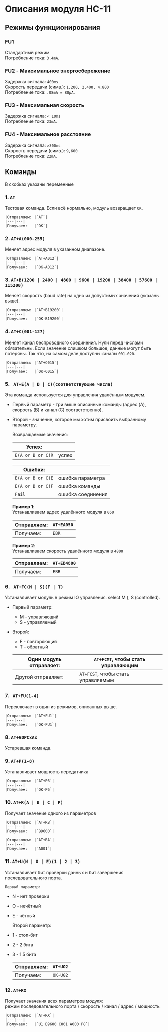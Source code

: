 # Описания модуля HC-11

## Режимы функционирования

### FU1
Стандартный режим  
Потребление тока: `3.4mA`.


### FU2 - Максимальное энергосбережение

Задержка сигнала: `400ms`  
Скорость передачи (симв.): `1,200, 2,400, 4,800`  
Потребление тока: `.08mA = 80μA`.


### FU3 - Максимальная скорость

Задержка сигнала: `< 10ms`  
Потребление тока: `23mA`.


### FU4 - Максимальное расстояние

Задержка сигнала: `>300ms`  
Скорость передачи (симв.): `9,600`  
Потребление тока: `22mA`.


## Команды

В скобках указаны переменные

### 1. `AT`  
Тестовая команда. Если всё нормально, модуль возвращает `OK`.

    |Отправляем: |`AT`|
    |---|---|
    |Получаем:   |`OK`|


### 2. `AT+A(000-255)`  
Меняет адрес модуля в указанном диапазоне.

    |Отправляем: |`AT+A012`|
    |---|---|
    |Получаем:   |`OK-A012`|


### 3. `AT+B(1200 | 2400 | 4800 | 9600 | 19200 | 38400 | 57600 | 115200)`  
Меняет скорость (baud rate) на одно из допустимых значений (указаны выше).

    |Отправляем: |`AT+B19200`|
    |---|---|
    |Получаем:   |`OK-B19200`|


### 4. `AT+C(001-127)`  
Меняет канал беспроводного соединения. Нули перед числами обязательны. Если значение слишком большое, данные могут быть потеряны. Так что, на самом деле доступны каналы `001-020`.

    |Отправляем: |`AT+C015`|
    |---|---|
    |Получаем:   |`OK-C015`|



### 5. ` AT+E(A | B | C)(соответствующие числа)`  
Эта команда используется для управления удалённым модулем. 
* Первый параметр - три выше описанные команды (адрес (A), скорость (B) и канал (C) соответственно).
* Второй - значение, которое мы хотим присвоить выбранному параметру.

  Возвращаемые значения:

    |Успех: ||
    |---|---|
    |`E(A or B or C)R` |успех|

    |Ошибки: ||
    |---|---|
    |`E(A or B or C)E`| ошибка параметра |
    |`E(A or B or C)F`| ошибка команды |
    |`Fail`| ошибка соединения |
 
    **Пример 1**:  
    Устанавливаем адрес удалённого модуля в `050`

    |Отправляем: |`AT+EA050`|
    |---|---|
    |Получаем:   |`EBR`|

    **Пример 2**:  
    Устанавливаем скорость удалённого модуля в `4800`

    |Отправляем: |`AT+EB4800`|
    |---|---|
    |Получаем:   |`EBR`|

### 6. ` AT+FC(M | S)(F | T)`  
Устанавливает модуль в режим IO управления. select M ), S (controlled).
* Первый параметр:
    * M - управляюший
    * S - управляемый    
* Второй:
    * F - повторяющий
    * T - обратный

    |Один модуль отправляет: |`AT+FCMT`, чтобы стать управляющим|
    |---|---|
    |Другой отправляет:|`AT+FCST`, чтобы стать управляемым|

### 7. ` AT+FU(1-4)`  
Переключает в один из режимов, описанных выше.

    |Отправляем: |`AT+FU1`|
    |---|---|
    |Получаем:   |`OK-FU1`|

### 8. `AT+GDPCxAx`  
Устаревшая команда.

  
### 9. `AT+P(1-8)`  
Устанавливает мощность передатчика

    |Отправляем: |`AT+P6`|
    |---|---|
    |Получаем:   |`OK-P6`|

  
### 10. `AT+R(A | B | C | P)`  
Получает значение одного из параметров

    |Отправляем: |`AT+RB`|
    |---|---|
    |Получаем:   |`B9600`|

    |Отправляем: |`AT+RA`|
    |---|---|
    |Получаем:   |`A001`|


### 11. `AT+U(N | O | E)(1 | 2 | 3)`  
Устанавливает бит проверки данных и бит завершения последовательного порта.

    Первый параметр:
 * N - нет проверки
 * O - нечётный
 * E - чётный  

    Второй параметр:
 * 1 - стоп-бит
 * 2 - 2 бита
 * 3 - 1.5 бита
 
    |Отправляем: |`AT+UO2`|
    |---|---|
    |Получаем:   |`OK-U02`|


  
### 12. `AT+RX`  
Получает значения всех параметров модуля:  
режим последовательного порта / скорость / канал / адрес / мощность 

    |Отправляем: |`AT+RX`|
    |---|---|
    |Получаем:   |`U1 B9600 C001 A000 P8`|

